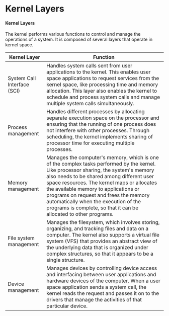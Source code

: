 # Kernel Layers

#### Kernel Layers

The kernel performs various functions to control and manage the operations of a system. It is composed of several layers that operate in kernel space.

Kernel Layer | Function
---------------- | ------------------
System Call Interface (SCI) | Handles system calls sent from user applications to the kernel. This enables user space applications to request services from the kernel space, like processing time and memory allocation.  This layer also enables the kernel to schedule and process system calls and manage multiple system calls simultaneously.
Process management | Handles different processes by allocating separate execution space on the processor and ensuring that the running of one process does not interfere with other processes.  Through scheduling, the kernel implements sharing of processor time for executing multiple processes.
Memory management | Manages the computer's memory, which is one of the complex tasks performed by the kernel. Like processor sharing, the system's memory also needs to be shared among different user space resources.  The kernel maps or allocates the available memory to applications or programs on request and frees the memory automatically when the execution of the programs is complete, so that it can be allocated to other programs.
File system management | Manages the filesystem, which involves storing, organizing, and tracking files and data on a computer.  The kernel also supports a virtual file system (VFS) that provides an abstract view of the underlying data that is organized under complex structures, so that it appears to be a single structure.
Device management | Manages devices by controlling device access and interfacing between user applications and hardware devices of the computer.  When a user space application sends a system call, the kernel reads the request and passes it on to the drivers that manage the activities of that particular device.
